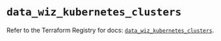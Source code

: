 # `data_wiz_kubernetes_clusters`

Refer to the Terraform Registry for docs: [`data_wiz_kubernetes_clusters`](https://registry.terraform.io/providers/axtongrams/wiz/1.2.5/docs/data-sources/kubernetes_clusters).
